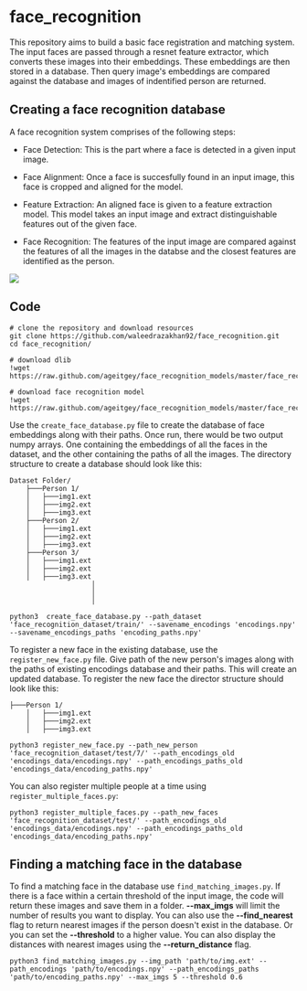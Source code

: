 # face_recognition
This repository aims to build a basic face registration and matching system. The input faces are passed through a resnet feature extractor, which converts these images into their embeddings. These embeddings are then stored in a database. Then query image's embeddings are compared against the database and images of indentified person are returned.

## Creating a face recognition database
A face recognition system comprises of the following steps:

* Face Detection: This is the part where a face is detected in a given input image.

* Face Alignment: Once a face is succesfully found in an input image, this face is cropped and aligned for the model.

* Feature Extraction: An aligned face is given to a feature extraction model. This model takes an input image and extract distinguishable features out of the given face.

* Face Recognition: The features of the input image are compared against the features of all the images in the databse and the closest features are identified as the person.

![](<repository_images/Overview-of-the-Steps-in-a-Face-Recognition-Process.png>)

## Code 

```
# clone the repository and download resources
git clone https://github.com/waleedrazakhan92/face_recognition.git
cd face_recognition/
```

```
# download dlib
!wget https://raw.github.com/ageitgey/face_recognition_models/master/face_recognition_models/models/shape_predictor_68_face_landmarks.dat

# download face recognition model
!wget https://raw.github.com/ageitgey/face_recognition_models/master/face_recognition_models/models/dlib_face_recognition_resnet_model_v1.dat
```

Use the ```create_face_database.py``` file to create the database of face embeddings along with their paths. Once run, there would be two output numpy arrays. One containing the embeddings of all the faces in the dataset, and the other containing the paths of all the images. 
The directory structure to create a database should look like this:
```
Dataset Folder/
    ├───Person 1/
    │   ├───img1.ext
    │   ├───img2.ext
    │   ├───img3.ext
    ├───Person 2/
    │   ├───img1.ext
    │   ├───img2.ext
    │   ├───img3.ext
    ├───Person 3/
    │   ├───img1.ext
    │   ├───img2.ext
    │   ├───img3.ext
                    │
                    │
                    │
```

```
python3  create_face_database.py --path_dataset 'face_recognition_dataset/train/' --savename_encodings 'encodings.npy' --savename_encodings_paths 'encoding_paths.npy'
```
To register a new face in the existing database, use the ```register_new_face.py``` file. Give path of the new person's images along with the paths of existing encodings database and their paths. This will create an updated database.
To register the new face the director structure should look like this:
```
├───Person 1/
    │   ├───img1.ext
    │   ├───img2.ext
    │   ├───img3.ext

```

```
python3 register_new_face.py --path_new_person 'face_recognition_dataset/test/7/' --path_encodings_old 'encodings_data/encodings.npy' --path_encodings_paths_old 'encodings_data/encoding_paths.npy' 
```

You can also register multiple people at a time using ```register_multiple_faces.py```:
```
python3 register_multiple_faces.py --path_new_faces 'face_recognition_dataset/test/' --path_encodings_old 'encodings_data/encodings.npy' --path_encodings_paths_old 'encodings_data/encoding_paths.npy'
```
## Finding a matching face in the database
To find a matching face in the database use ```find_matching_images.py```. If there is a face within a certain threshold of the input image, the code will return these images and save them in a folder. **--max_imgs** will limit the number of results you want to display. You can also use the **--find_nearest** flag to return nearest images if the person doesn't exist in the database. Or you can set the **--threshold** to a higher value. You can also display the distances with nearest images using the **--return_distance** flag.
```
python3 find_matching_images.py --img_path 'path/to/img.ext' --path_encodings 'path/to/encodings.npy' --path_encodings_paths 'path/to/encoding_paths.npy' --max_imgs 5 --threshold 0.6
```
